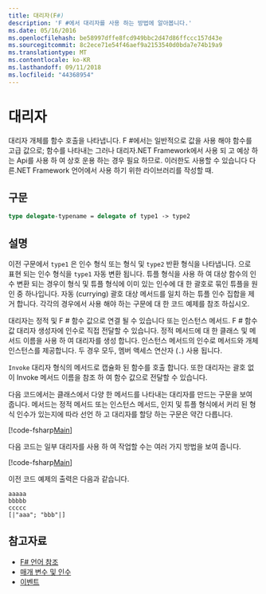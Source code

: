 ```yaml
---
title: 대리자(F#)
description: 'F #에서 대리자를 사용 하는 방법에 알아봅니다.'
ms.date: 05/16/2016
ms.openlocfilehash: be58997dffe8fcd949bbc2d47d86ffccc157d43e
ms.sourcegitcommit: 8c2ece71e54f46aef9a2153540d0bda7e74b19a9
ms.translationtype: MT
ms.contentlocale: ko-KR
ms.lasthandoff: 09/11/2018
ms.locfileid: "44368954"
---
```

# <a name="delegates"></a>대리자

대리자 개체를 함수 호출을 나타냅니다. F #에서는 일반적으로 값을 사용 해야 함수를 고급 값으로; 함수를 나타내는 그러나 대리자.NET Framework에서 사용 되 고 예상 하는 Api를 사용 하 여 상호 운용 하는 경우 필요 하므로. 이러한도 사용할 수 있습니다 다른.NET Framework 언어에서 사용 하기 위한 라이브러리를 작성할 때.

## <a name="syntax"></a>구문

```fsharp
type delegate-typename = delegate of type1 -> type2
```

## <a name="remarks"></a>설명

이전 구문에서 `type1` 은 인수 형식 또는 형식 및 `type2` 반환 형식을 나타냅니다. 으로 표현 되는 인수 형식을 `type1` 자동 변환 됩니다. 튜플 형식을 사용 하 여 대상 함수의 인수 변환 되는 경우이 형식 및 튜플 형식에 이미 있는 인수에 대 한 괄호로 묶인 튜플을 원인 중 하나입니다. 자동 (currying) 괄호 대상 메서드를 일치 하는 튜플 인수 집합을 제거 합니다. 각각의 경우에서 사용 해야 하는 구문에 대 한 코드 예제를 참조 하십시오.

대리자는 정적 및 F # 함수 값으로 연결 될 수 있습니다 또는 인스턴스 메서드. F # 함수 값 대리자 생성자에 인수로 직접 전달할 수 있습니다. 정적 메서드에 대 한 클래스 및 메서드 이름을 사용 하 여 대리자를 생성 합니다. 인스턴스 메서드의 인수로 메서드와 개체 인스턴스를 제공합니다. 두 경우 모두, 멤버 액세스 연산자 (`.`) 사용 됩니다.

`Invoke` 대리자 형식의 메서드로 캡슐화 된 함수를 호출 합니다. 또한 대리자는 괄호 없이 Invoke 메서드 이름을 참조 하 여 함수 값으로 전달할 수 있습니다.

다음 코드에서는 클래스에서 다양 한 메서드를 나타내는 대리자를 만드는 구문을 보여 줍니다. 메서드는 정적 메서드 또는 인스턴스 메서드, 인지 및 튜플 형식에서 커리 된 형식 인수가 있는지에 따라 선언 하 고 대리자를 할당 하는 구문은 약간 다릅니다.

[!code-fsharp[Main](../../../samples/snippets/fsharp/lang-ref-2/snippet4201.fs)]

다음 코드는 일부 대리자를 사용 하 여 작업할 수는 여러 가지 방법을 보여 줍니다.

[!code-fsharp[Main](../../../samples/snippets/fsharp/lang-ref-2/snippet4202.fs)]

이전 코드 예제의 출력은 다음과 같습니다.

```console
aaaaa
bbbbb
ccccc
[|"aaa"; "bbb"|]
```

## <a name="see-also"></a>참고자료

- [F# 언어 참조](index.md)
- [매개 변수 및 인수](parameters-and-arguments.md)
- [이벤트](members/events.md)
